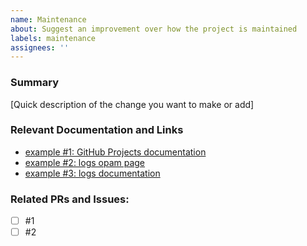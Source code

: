 ```yaml
---
name: Maintenance
about: Suggest an improvement over how the project is maintained
labels: maintenance
assignees: ''
---
```


### Summary

[Quick description of the change you want to make or add]

### Relevant Documentation and Links

* [example #1: GitHub Projects documentation](https://docs.github.com/en/issues/organizing-your-work-with-project-boards/managing-project-boards/about-project-boards)
* [example #2: logs opam page](https://opam.ocaml.org/packages/logs/)
* [example #3: logs documentation](https://erratique.ch/software/logs/doc/)

### Related PRs and Issues:
- [ ] #1
- [ ] #2
